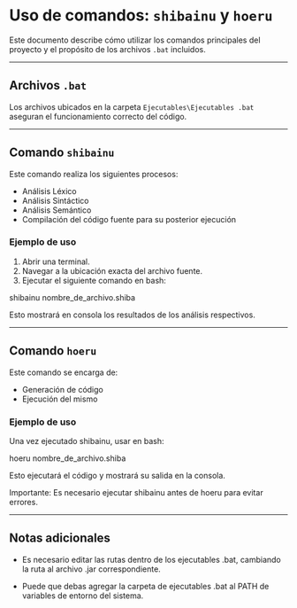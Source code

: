 # Uso de comandos: `shibainu` y `hoeru`

Este documento describe cómo utilizar los comandos principales del proyecto y el propósito de los archivos `.bat` incluidos.

---

## Archivos `.bat`

Los archivos ubicados en la carpeta `Ejecutables\Ejecutables .bat` aseguran el funcionamiento correcto del código. 

---

## Comando `shibainu`

Este comando realiza los siguientes procesos:

- Análisis Léxico
- Análisis Sintáctico
- Análisis Semántico
- Compilación del código fuente para su posterior ejecución

### Ejemplo de uso

1. Abrir una terminal.
2. Navegar a la ubicación exacta del archivo fuente.
3. Ejecutar el siguiente comando en bash:

shibainu nombre_de_archivo.shiba

Esto mostrará en consola los resultados de los análisis respectivos.

---

## Comando `hoeru`

Este comando se encarga de:

- Generación de código
- Ejecución del mismo

### Ejemplo de uso

Una vez ejecutado shibainu, usar en bash:

hoeru nombre_de_archivo.shiba

Esto ejecutará el código y mostrará su salida en la consola.

Importante: Es necesario ejecutar shibainu antes de hoeru para evitar errores.

---

## Notas adicionales

- Es necesario editar las rutas dentro de los ejecutables .bat, cambiando la ruta al archivo .jar correspondiente.

- Puede que debas agregar la carpeta de ejecutables .bat al PATH de variables de entorno del sistema.